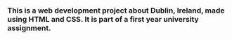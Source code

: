### This is a web development project about Dublin, Ireland, made using HTML and CSS. It is part of a first year university assignment.